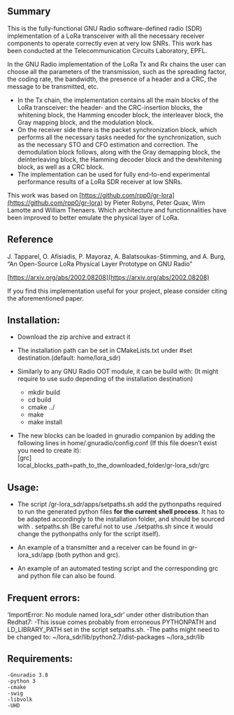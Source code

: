 ## Summary
This is the fully-functional GNU Radio software-defined radio (SDR) implementation of a LoRa transceiver with all the necessary receiver components to operate correctly even at very low SNRs.  This work has been conducted at the Telecommunication Circuits Laboratory, EPFL. 

In the GNU Radio implementation of the LoRa Tx and Rx chains the user can choose all the parameters of the transmission, such as the spreading factor, the coding rate, the bandwidth, the presence of a header and a CRC, the message to be transmitted, etc.

-   In the Tx chain, the implementation contains all the main blocks of the LoRa transceiver: the header- and the CRC-insertion blocks, the whitening block, the Hamming encoder block, the interleaver block, the Gray mapping block, and the modulation block.
-   On the receiver side there is the packet synchronization block, which performs all the necessary tasks needed for the synchronization, such as the necessary STO and CFO estimation and correction. The demodulation block follows, along with the Gray demapping block, the deinterleaving block, the Hamming decoder block and the dewhitening block, as well as a CRC block.
-   The implementation can be used for fully end-to-end experimental performance results of a LoRa SDR receiver at low SNRs.

This work was based on [https://github.com/rpp0/gr-lora](https://github.com/rpp0/gr-lora) by Pieter Robyns, Peter Quax, Wim Lamotte and William Thenaers. Which architecture and functionnalities have been improved to better emulate the physical layer of LoRa. 

## Reference

J. Tapparel, O. Afisiadis, P. Mayoraz, A. Balatsoukas-Stimming, and A. Burg, “An Open-Source LoRa Physical Layer Prototype on GNU Radio”

[https://arxiv.org/abs/2002.08208](https://arxiv.org/abs/2002.08208)

If you find this implementation useful for your project, please consider citing the aforementioned paper.

## Installation:
-   Download the zip archive and extract it    
- The installation path can be set in CMakeLists.txt under #set destination.(default: home/lora_sdr)
    
- Similarly to any GNU Radio OOT module, it can be build with: (It might require to use sudo depending of the installation destination)  
	- mkdir build  
    - cd build  
    - cmake ../  
    - make  
    - make install  
- The new blocks can be loaded in gnuradio companion by adding the following lines in home/.gnuradio/config.conf (If this file doesn’t exist you need to create it):  
    [grc]  
    local_blocks_path=path_to_the_downloaded_folder/gr-lora_sdr/grc
    
## Usage:  
- The script /gr-lora_sdr/apps/setpaths.sh add the pythonpaths required to run the generated python files  **for the current shell process**. It has to be adapted accordingly to the installation folder, and should be sourced with . setpaths.sh (Be careful not to use ./setpaths.sh since it would change the pythonpaths only for the script itself).
    
- An example of a transmitter and a receiver can be found in gr-lora_sdr/app (both python and grc).  
- An example of an automated testing script and the corresponding grc and python file can also be found.
    
## Frequent errors:  
‘ImportError: No module named lora_sdr’ under other distribution than Redhat7: -This issue comes probably from erroneous PYTHONPATH and LD_LIBRARY_PATH set in the script setpaths.sh. -The paths might need to be changed to: ~/lora_sdr/lib/python2.7/dist-packages ~/lora_sdr/lib
## Requirements:  
    -Gnuradio 3.8  
    -python 3  
    -cmake  
    -swig  
    -libvolk  
    -UHD
